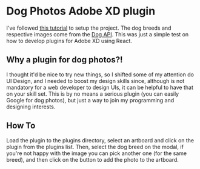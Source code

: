 # Dog Photos Adobe XD plugin

I've followed [this tutorial](https://adobexdplatform.com/plugin-docs/tutorials/quick-start-react/) to setup the project.
The dog breeds and respective images come from the [Dog API](https://dog.ceo/dog-api/).
This was just a simple test on how to develop plugins for Adobe XD using React.

## Why a plugin for dog photos?!

I thought it'd be nice to try new things, so I shifted some of my attention do UI Design, and I needed to boost my design skills since, although is not mandatory for a web developer to design UIs, it can be helpful to have that on your skill set. This is by no means a serious plugin (you can easily Google for dog photos), but just a way to join my programming and designing interests.

## How To

Load the plugin to the plugins directory, select an artboard and click on the plugin from the plugins list. Then, select the dog breed on the modal, if you're not happy with the image you can pick another one (for the same breed), and then click on the button to add the photo to the artboard.
